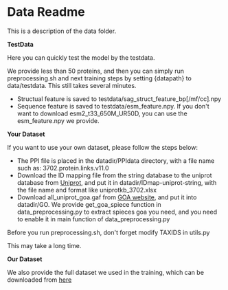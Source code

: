 # Data Readme

This is a description of the data folder.

**TestData**

Here you can quickly test the model by the testdata.

We provide less than 50 proteins, and then you can simply run preprocessing.sh and next training steps by setting {datapath} to data/testdata. This still takes several minutes.

* Structual feature is saved to testdata/sag_struct_feature_bp[/mf/cc].npy
* Sequence feature is saved to testdata/esm_feature.npy. If you don't want to download esm2_t33_650M_UR50D, you can use the esm_feature.npy we provide.


**Your Dataset**

If you want to use your own dataset, please follow the steps below:

* The PPI file is placed in the datadir/PPIdata directory, with a file name such as: 3702.protein.links.v11.0
* Download the ID mapping file from the string database to the uniprot database from [Uniprot](https://www.uniprot.org/), and put it in datadir/IDmap-uniprot-string, with the file name and format like uniprotkb_3702.xlsx
* Download all_uniprot_goa.gaf from [GOA website](https://www.ebi.ac.uk/GOA/), and put it into datadir/GO. We provide get_goa_spiece function in data_preprocessing.py to extract spieces goa you need, and you need to enable it in main function of data_preprocessing.py

Before you run preprocessing.sh, don't forget modify TAXIDS in utils.py

This may take a long time.


**Our Dataset**

We also provide the full dataset we used in the training, which can be downloaded from [here](https://drive.google.com/file/d/16J7P8FzmXdmYsv6dYnosA1-YCG5ngMWZ/view?usp=drive_link)
